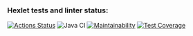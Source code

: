 ### Hexlet tests and linter status:
[![Actions Status](https://github.com/mchernichenko/java-project-lvl3/workflows/hexlet-check/badge.svg)](https://github.com/mchernichenko/java-project-lvl3/actions)
![Java CI](https://github.com/mchernichenko/java-project-lvl3/actions/workflows/java-ci.yml/badge.svg)
[![Maintainability](https://api.codeclimate.com/v1/badges/a3bad4367acb1e677ca6/maintainability)](https://codeclimate.com/github/mchernichenko/java-project-lvl3/maintainability)
[![Test Coverage](https://api.codeclimate.com/v1/badges/a3bad4367acb1e677ca6/test_coverage)](https://codeclimate.com/github/mchernichenko/java-project-lvl3/test_coverage)